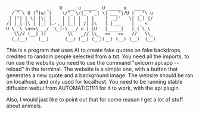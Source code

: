 ```
   ___     _   _    U  ___ u _____  U _____ u   ____
  / " \ U |"|u| |    \/"_ \/|_ " _| \| ___"|/U |  _"\ u
 | |"| | \| |\| |    | | | |  | |    |  _|"   \| |_) |/
/| |_| |\ | |_| |.-,_| |_| | /| |\   | |___    |  _ <
U \__\_\u<<\___/  \_)-\___/ u |_|U   |_____|   |_| \_\
   \\// (__) )(        \\   _// \\_  <<   >>   //   \\_
  (_(__)    (__)      (__) (__) (__)(__) (__) (__)  (__)
```

This is a program that uses AI to create fake quotes on fake backdrops, credited to random people selected from a txt.
You need all the imports, to run use the website you need to use the command "uvicorn api:app --reload" in the terminal.
The website is a simple one, with a button that generates a new quote and a background image.
The website should be ran on localhost, and only used for localhost.
You need to be running stable diffusion webui from AUTOMATIC1111 for it to work, with the api plugin.

Also, I would just like to point out that for some reason I get a lot of stuff about animals.
